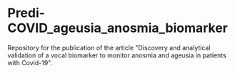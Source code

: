 # Predi-COVID_ageusia_anosmia_biomarker
Repository for the publication of the article "Discovery and analytical validation of a vocal biomarker to monitor anosmia and ageusia in patients with Covid-19".
